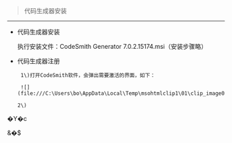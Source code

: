 > 代码生成器安装

---

* 代码生成器安装

  执行安装文件：CodeSmith Generator 7.0.2.15174.msi（安装步骤略）

* 代码生成器注册

       1\)打开CodeSmith软件，会弹出需要激活的界面，如下：

       ![](file:///C:\Users\bo\AppData\Local\Temp\msohtmlclip1\01\clip_image002.jpg)

      2\)

 �Y�c

&�$

